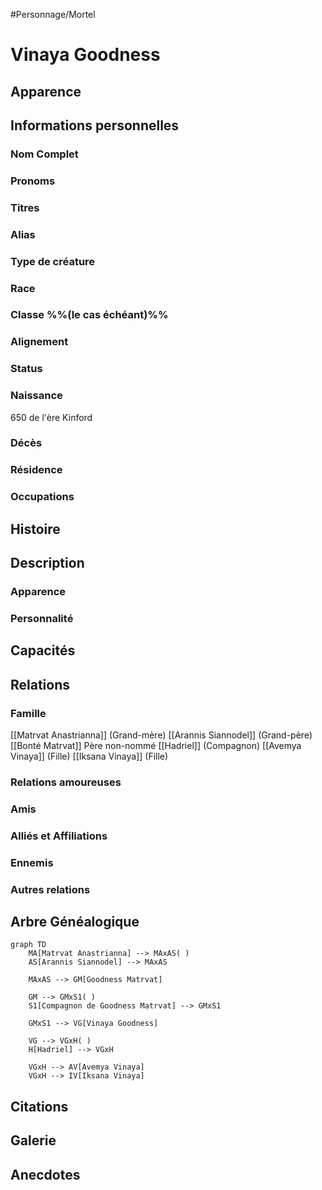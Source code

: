 #Personnage/Mortel

# Vinaya Goodness

## Apparence

## Informations personnelles
### Nom Complet
### Pronoms
### Titres
### Alias
### Type de créature
### Race
### Classe %%(le cas échéant)%%
### Alignement
### Status
### Naissance
650 de l'ère Kinford

### Décès
### Résidence
### Occupations

## Histoire

## Description
### Apparence

### Personnalité

## Capacités

## Relations
### Famille
[[Matrvat Anastrianna]] (Grand-mère)
[[Arannis Siannodel]] (Grand-père)
[[Bonté Matrvat]]
Père non-nommé
[[Hadriel]] (Compagnon)
[[Avemya Vinaya]] (Fille)
[[Iksana Vinaya]] (Fille)
### Relations amoureuses
### Amis
### Alliés et Affiliations
### Ennemis
### Autres relations

## Arbre Généalogique
```mermaid
graph TD
    MA[Matrvat Anastrianna] --> MAxAS( )
    AS[Arannis Siannodel] --> MAxAS

    MAxAS --> GM[Goodness Matrvat]

	GM --> GMxS1( )
    S1[Compagnon de Goodness Matrvat] --> GMxS1
    
    GMxS1 --> VG[Vinaya Goodness]

	VG --> VGxH( )
    H[Hadriel] --> VGxH

	VGxH --> AV[Avemya Vinaya]
	VGxH --> IV[Iksana Vinaya]
```

## Citations

## Galerie

## Anecdotes
